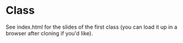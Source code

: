 # Class

See index.html for the slides of the first class (you can load it up in a browser after cloning if you'd like).

